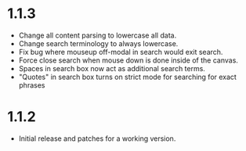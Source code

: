 # 1.1.3

- Change all content parsing to lowercase all data.
- Change search terminology to always lowercase.
- Fix bug where mouseup off-modal in search would exit search.
- Force close search when mouse down is done inside of the canvas.
- Spaces in search box now act as additional search terms.
- "Quotes" in search box turns on strict mode for searching for exact phrases

# 1.1.2

- Initial release and patches for a working version.